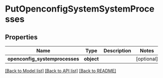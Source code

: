 # PutOpenconfigSystemSystemProcesses

## Properties
Name | Type | Description | Notes
------------ | ------------- | ------------- | -------------
**openconfig_systemprocesses** | **object** |  | [optional] 

[[Back to Model list]](../README.md#documentation-for-models) [[Back to API list]](../README.md#documentation-for-api-endpoints) [[Back to README]](../README.md)


